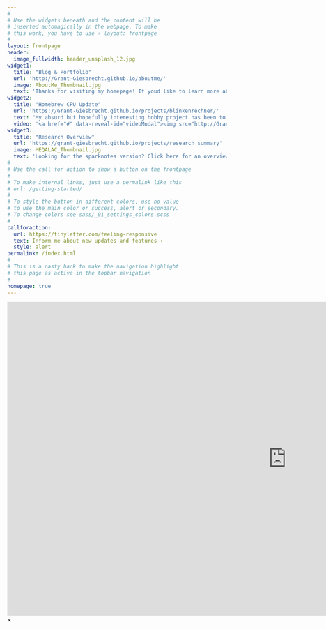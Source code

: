 ```yaml
---
#
# Use the widgets beneath and the content will be
# inserted automagically in the webpage. To make
# this work, you have to use › layout: frontpage
#
layout: frontpage
header:
  image_fullwidth: header_unsplash_12.jpg
widget1:
  title: "Blog & Portfolio"
  url: 'http://Grant-Giesbrecht.github.io/aboutme/'
  image: AboutMe_Thumbnail.jpg
  text: 'Thanks for visiting my homepage! If youd like to learn more about me and my goals, feel free to check out my about page.'
widget2:
  title: "Homebrew CPU Update"
  url: 'https://Grant-Giesbrecht.github.io/projects/blinkenrechner/'
  text: "My absurd but hopefully interesting hobby project has been to build a computer processor from logic gates. The project has expanded into a fully functioning homebrew 8-bit computer. Checkout the overview video above, or use the button below to see it's project page!"
  video: '<a href="#" data-reveal-id="videoModal"><img src="http://Grant-Giesbrecht.github.io/images/start-video-feeling-responsive-302x182.jpg" width="302" height="182" alt=""/></a>'
widget3:
  title: "Research Overview"
  url: 'https://grant-giesbrecht.github.io/projects/research summary'
  image: MEQALAC_Thumbnail.jpg
  text: 'Looking for the sparknotes version? Click here for an overview of my past and present research.'
#
# Use the call for action to show a button on the frontpage
#
# To make internal links, just use a permalink like this
# url: /getting-started/
#
# To style the button in different colors, use no value
# to use the main color or success, alert or secondary.
# To change colors see sass/_01_settings_colors.scss
#
callforaction:
  url: https://tinyletter.com/feeling-responsive
  text: Inform me about new updates and features ›
  style: alert
permalink: /index.html
#
# This is a nasty hack to make the navigation highlight
# this page as active in the topbar navigation
#
homepage: true
---
```


<div id="videoModal" class="reveal-modal large" data-reveal="">
  <div class="flex-video widescreen vimeo" style="display: block;">
    <iframe width="1280" height="720" src="https://www.youtube.com/embed/3b5zCFSmVvU" frameborder="0" allowfullscreen></iframe>
  </div>
  <a class="close-reveal-modal">&#215;</a>
</div>
